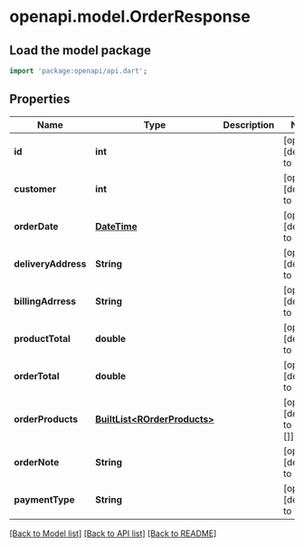 # openapi.model.OrderResponse

## Load the model package
```dart
import 'package:openapi/api.dart';
```

## Properties
Name | Type | Description | Notes
------------ | ------------- | ------------- | -------------
**id** | **int** |  | [optional] [default to null]
**customer** | **int** |  | [optional] [default to null]
**orderDate** | [**DateTime**](DateTime.md) |  | [optional] [default to null]
**deliveryAddress** | **String** |  | [optional] [default to null]
**billingAdrress** | **String** |  | [optional] [default to null]
**productTotal** | **double** |  | [optional] [default to null]
**orderTotal** | **double** |  | [optional] [default to null]
**orderProducts** | [**BuiltList&lt;ROrderProducts&gt;**](ROrderProducts.md) |  | [optional] [default to const []]
**orderNote** | **String** |  | [optional] [default to null]
**paymentType** | **String** |  | [optional] [default to null]

[[Back to Model list]](../README.md#documentation-for-models) [[Back to API list]](../README.md#documentation-for-api-endpoints) [[Back to README]](../README.md)


